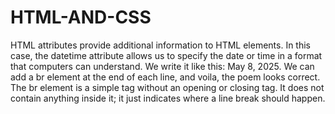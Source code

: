 # HTML-AND-CSS

HTML attributes provide additional information to HTML elements. In this case, the datetime attribute allows us to specify the date or time in a format that computers can understand. We write it like this: <time datetime="2025-05-08">May 8, 2025</time>.
We can add a br element at the end of each line, and voila, the poem looks correct. The br element is a simple tag without an opening or closing tag. It does not contain anything inside it; it just indicates where a line break should happen.
